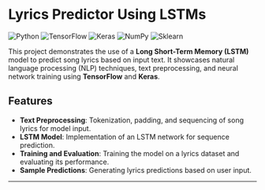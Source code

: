 # Lyrics Predictor Using LSTMs

![Python](https://img.shields.io/badge/Python-%2B-blue)
![TensorFlow](https://img.shields.io/badge/TensorFlow-2.0%2B-orange)
![Keras](https://img.shields.io/badge/Keras-2.3.0%2B-red)
![NumPy](https://img.shields.io/badge/NumPy-1.18%2B-lightgrey)
![Sklearn](https://img.shields.io/badge/Sklearn-0.22%2B-green)

This project demonstrates the use of a **Long Short-Term Memory (LSTM)** model to predict song lyrics based on input text. It showcases natural language processing (NLP) techniques, text preprocessing, and neural network training using **TensorFlow** and **Keras**.

## Features

- **Text Preprocessing**: Tokenization, padding, and sequencing of song lyrics for model input.
- **LSTM Model**: Implementation of an LSTM network for sequence prediction.
- **Training and Evaluation**: Training the model on a lyrics dataset and evaluating its performance.
- **Sample Predictions**: Generating lyrics predictions based on user input.

---
